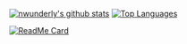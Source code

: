  
[![nwunderly's github stats](https://github-readme-stats.vercel.app/api?username=nwunderly&count_private=true&show_icons=true&theme=merko)](https://github.com/nwunderly)
[![Top Languages](https://github-readme-stats.vercel.app/api/top-langs/?username=nwunderly&theme=merko)](https://github.com/nwunderly)

[![ReadMe Card](https://github-readme-stats.vercel.app/api/pin/?username=nwunderly&repo=aionasa&show_owner=true)](https://github.com/nwunderly/aionasa)
